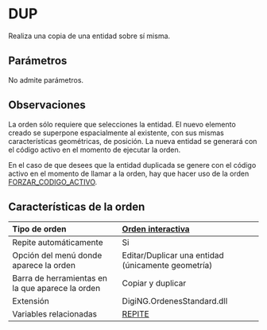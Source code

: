 # DUP

Realiza una copia de una entidad sobre sí misma.

## Parámetros

No admite parámetros.

## Observaciones

La orden sólo requiere que selecciones la entidad. El nuevo elemento creado se superpone espacialmente al existente, con sus mismas características geométricas, de posición. La nueva entidad se generará con el código activo en el momento de ejecutar la orden.

En el caso de que desees que la entidad duplicada se genere con el código activo en el momento de llamar a la orden, hay que hacer uso de la orden [FORZAR\_CODIGO\_ACTIVO](FORZAR_CODIGO_ACTIVO.html).

## Características de la orden

| Tipo de orden | [Orden interactiva]() |
| :--- | :--- |
| Repite automáticamente | Si |
| Opción del menú donde aparece la orden | Editar/Duplicar una entidad \(únicamente geometría\) |
| Barra de herramientas en la que aparece la orden | Copiar y duplicar |
| Extensión | DigiNG.OrdenesStandard.dll |
| Variables relacionadas | [REPITE](REPITE.html) |

